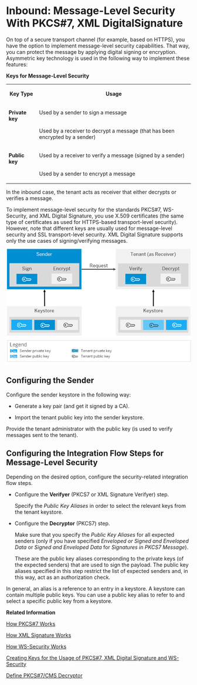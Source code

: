<!-- loio9d6bd42be6cb4a76b2885d9b8612ee96 -->

# Inbound: Message-Level Security With PKCS\#7, XML DigitalSignature



On top of a secure transport channel \(for example, based on HTTPS\), you have the option to implement message-level security capabilities. That way, you can protect the message by applying digital signing or encryption. Asymmetric key technology is used in the following way to implement these features:

**Keys for Message-Level Security**


<table>
<tr>
<th valign="top">

Key Type



</th>
<th valign="top">

Usage



</th>
</tr>
<tr>
<td valign="top" rowspan="2">

**Private key** 



</td>
<td valign="top">

Used by a sender to sign a message



</td>
</tr>
<tr>
<td valign="top">

Used by a receiver to decrypt a message \(that has been encrypted by a sender\)



</td>
</tr>
<tr>
<td valign="top" rowspan="2">

**Public key** 



</td>
<td valign="top">

Used by a receiver to verify a message \(signed by a sender\)



</td>
</tr>
<tr>
<td valign="top">

Used by a sender to encrypt a message



</td>
</tr>
</table>



In the inbound case, the tenant acts as receiver that either decrypts or verifies a message.



To implement message-level security for the standards PKCS\#7, WS-Security, and XML Digital Signature, you use X.509 certificates \(the same type of certificates as used for HTTPS-based transport-level security\). However, note that different keys are usually used for message-level security and SSL transport-level security. XML Digital Signature supports only the use cases of signing/verifying messages.

![](images/Certificates_for_Message_Level_Security_Inbound_dbc7998.png)



## Configuring the Sender

Configure the sender keystore in the following way:

-   Generate a key pair \(and get it signed by a CA\).

-   Import the tenant public key into the sender keystore.




Provide the tenant administrator with the public key \(is used to verify messages sent to the tenant\).



## Configuring the Integration Flow Steps for Message-Level Security

Depending on the desired option, configure the security-related integration flow steps.

-   Configure the **Verifyer** \(PKCS7 or XML Signature Verifyer\) step.

    Specify the *Public Key Aliases* in order to select the relevant keys from the tenant keystore.

-   Configure the **Decryptor** \(PKCS7\) step.

    Make sure that you specify the *Public Key Aliases* for all expected senders \(only if you have specified *Enveloped or Signed and Enveloped Data* or *Signed and Enveloped Data* for *Signatures in PKCS7 Message*\).

    These are the public key aliases corresponding to the private keys \(of the expected senders\) that are used to sign the payload. The public key aliases specified in this step restrict the list of expected senders and, in this way, act as an authorization check.


In general, an alias is a reference to an entry in a keystore. A keystore can contain multiple public keys. You can use a public key alias to refer to and select a specific public key from a keystore.

**Related Information**  


[How PKCS\#7 Works](how-pkcs-7-works-21325d5.md "You have the option to sign and encrypt message payloads based on PKCS#7/CMS Enveloped Data and Signed Data (PKCS stands for Public Key Cryptography Standards).")

[How XML Signature Works](how-xml-signature-works-9857d50.md "A digital signature ensures the authenticity of a message that way that it guarantees the identity of the signer and that the message was not altered after signing. You have the option to digitally sign and validate a message based on the XML Signature standard (issued by the W3C consortium). Applying this standard means that the digital signature of a document itself is stored as an XML element.")

[How WS-Security Works](how-ws-security-works-2f9a038.md "Messages can be protected according to the WS-Security standard.")

[Creating Keys for the Usage of PKCS\#7, XML Digital Signature and WS-Security](creating-keys-for-the-usage-of-pkcs-7-xml-digital-signature-and-ws-security-6f43916.md "To set up message level security scenarios based on PKCS#7, XML Digital Signature or WS-Security, the required keys are created in the same way as for transport level security HTTPS.")

[Define PKCS\#7/CMS Decryptor](../50-Development/define-pkcs-7-cms-decryptor-51d903b.md "")

